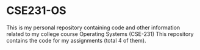 # CSE231-OS
This is my personal repository containing code and other information related to my college course Operating Systems (CSE-231)
This repository contains the code for my assignments (total 4 of them).

